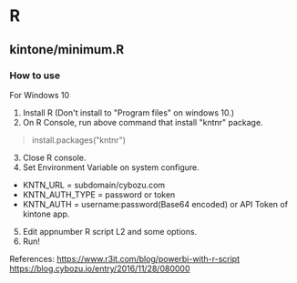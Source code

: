 # R
## kintone/minimum.R
### How to use
For Windows 10

1. Install R (Don't install to "Program files" on windows 10.)
2. On R Console, run above command that install "kntnr" package.
  > install.packages("kntnr")
3. Close R console.
4. Set Environment Variable on system configure.  
* KNTN_URL = subdomain/cybozu.com
* KNTN_AUTH_TYPE = password or token
* KNTN_AUTH = username:password(Base64 encoded) or API Token of kintone app.
5. Edit appnumber R script L2 and some options.
6. Run!

References: 
https://www.r3it.com/blog/powerbi-with-r-script
https://blog.cybozu.io/entry/2016/11/28/080000
